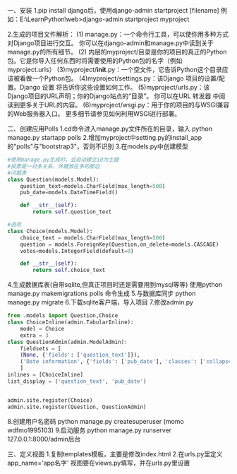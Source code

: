 一、安装
1.pip install django后，使用django-admin startproject [filename]
    例如：E:\LearnPython\web>django-admin startproject myproject

2.生成的项目文件解析：
(1) manage.py：一个命令行工具，可以使你用多种方式对Django项目进行交互。 你可以在django-admin和manage.py中读到关于manage.py的所有细节。
(2) 内层的myproject/目录是你的项目的真正的Python包。它是你导入任何东西时将需要使用的Python包的名字（例如 myproject.urls）
(3)myproject/__init__.py：一个空文件，它告诉Python这个目录应该被看做一个Python包。
(4)myproject/settings.py：该Django 项目的设置/配置。Django 设置 将告诉你这些设置如何工作。
(5)myproject/urls.py：该Django项目的URL声明；你的Django站点的“目录”。 你可以在URL 转发器 中阅读到更多关于URL的内容。
(6)myproject/wsgi.py：用于你的项目的与WSGI兼容的Web服务器入口。 更多细节请参见如何利用WSGI进行部署。 

二、创建应用Polls
1.cd命令进入manage.py文件所在的目录，输入 python manage.py startapp polls
2.增加myproject中setting.py的install_app的"polls"与"bootstrap3"，否则不识别
3.在models.py中创建模型
```py
#使用manage.py生成时，会自动建立id为主键
#投票是一对多关系，外键放在多的那边
#问题表
class Question(models.Model):
    question_text=models.CharField(max_length=500)
    pub_date=models.DateTimeField()

    def __str__(self):
        return self.question_text

#选项
class Choice(models.Model):
    choice_text = models.CharField(max_length=500)
    question = models.ForeignKey(Question,on_delete=models.CASCADE)
    votes=models.IntegerField(default=0)

    def __str__(self):
        return self.choice_text
```
4.生成数据库表(自带sqlite,但真正项目时还是需要用到mysql等等)
    使用python manage.py makemigrations polls 命令生成
5.与数据库同步 python manage.py migrate
6.下载sqlite客户端，导入项目
7.修改admin.py
```py
from .models import Question,Choice
class ChoiceInline(admin.TabularInline):
    model = Choice
    extra = 3
class QuestionAdmin(admin.ModelAdmin):
    fieldsets = [
    (None, {'fields': ['question_text']}),
    ('Date information', {'fields': ['pub_date'], 'classes': ['collapse']}),
    ] 
inlines = [ChoiceInline]
list_display = ('question_text', 'pub_date')


admin.site.register(Choice)
admin.site.register(Question, QuestionAdmin)
```
8.创建用户名密码 python manage.py createsuperuser
    (momo wdfmo1995103)
9.启动服务 python manage.py runserver 
     127.0.0.1:8000/admin后台

三、定义视图
1.复制templates模板，主要是修改index.html
2.在urls.py里定义app_name='app名字'
视图要在views.py填写，并在urls.py里设置
